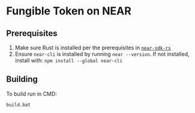 # Fungible Token on NEAR

## Prerequisites

1. Make sure Rust is installed per the prerequisites in [`near-sdk-rs`](https://github.com/near/near-sdk-rs#pre-requisites)
2. Ensure `near-cli` is installed by running `near --version`. If not installed, install with: `npm install --global near-cli`

## Building

To build run in CMD:
```bash
build.bat
```